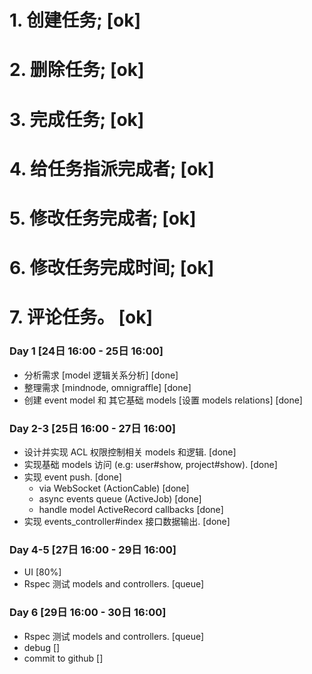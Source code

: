 
# 1. 创建任务;          [ok]
# 2. 删除任务;          [ok]
# 3. 完成任务;          [ok]
# 4. 给任务指派完成者;    [ok]
# 5. 修改任务完成者;     [ok]
# 6. 修改任务完成时间;    [ok]
# 7. 评论任务。          [ok]

### Day 1 [24日 16:00 - 25日 16:00]
  - 分析需求 [model 逻辑关系分析]                                 [done]
  - 整理需求 [mindnode, omnigraffle]                            [done]
  - 创建 event model 和 其它基础 models [设置 models relations]  [done]

### Day 2-3 [25日 16:00 - 27日 16:00]
  - 设计并实现 ACL 权限控制相关 models 和逻辑.               [done]
  - 实现基础 models 访问 (e.g: user#show, project#show).  [done]
  - 实现 event push.                                     [done]
    * via WebSocket (ActionCable)                       [done]
    * async events queue (ActiveJob)                    [done]
    * handle model ActiveRecord callbacks               [done]
  - 实现 events_controller#index 接口数据输出.             [done]

### Day 4-5 [27日 16:00 - 29日 16:00]
  - UI                                                  [80%]
  - Rspec 测试 models and controllers.                   [queue]

### Day 6 [29日 16:00 - 30日 16:00]
  - Rspec 测试 models and controllers.                    [queue]
  - debug                                                 []
  - commit to github                                      [] 
